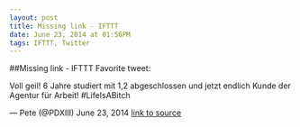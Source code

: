 ```yaml
---
layout: post
title: Missing link - IFTTT
date: June 23, 2014 at 01:56PM
tags: IFTTT, Twitter
---
```

##Missing link - IFTTT
Favorite tweet:

Voll geil! 6 Jahre studiert mit 1,2 abgeschlossen und jetzt endlich Kunde der Agentur für Arbeit! #LifeIsABitch

— Pete (@PDXIII) June 23, 2014
[link to source](http://ift.tt/1uWRZIT) 
